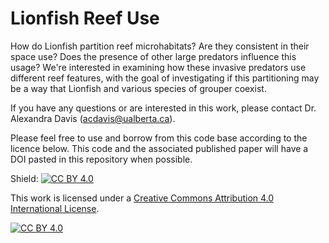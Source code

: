 # Lionfish Reef Use

How do Lionfish partition reef microhabitats? Are they consistent in their space use? Does the presence of other large predators influence this usage? We're interested in examining how these invasive predators use different reef features, with the goal of investigating if this partitioning may be a way that Lionfish and various species of grouper coexist. 

If you have any questions or are interested in this work, please contact Dr. Alexandra Davis ([acdavis@ualberta.ca](acdavis@ualberta.ca)).

Please feel free to use and borrow from this code base according to the licence below. This code and the associated published paper will have a DOI pasted in this repository when possible.

Shield: [![CC BY 4.0][cc-by-shield]][cc-by]

This work is licensed under a
[Creative Commons Attribution 4.0 International License][cc-by].

[![CC BY 4.0][cc-by-image]][cc-by]

[cc-by]: http://creativecommons.org/licenses/by/4.0/
[cc-by-image]: https://i.creativecommons.org/l/by/4.0/88x31.png
[cc-by-shield]: https://img.shields.io/badge/License-CC%20BY%204.0-lightgrey.svg
